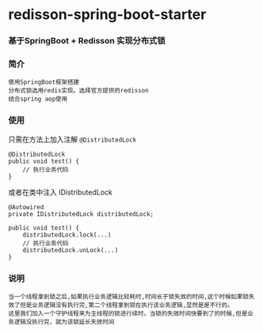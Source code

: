 # redisson-spring-boot-starter

### 基于SpringBoot + Redisson 实现分布式锁

### 简介
    使用SpringBoot框架搭建
    分布式锁选用redis实现。选择官方提供的redisson
    结合spring aop使用

### 使用

只需在方法上加入注解 `@DistributedLock`

````
@DistributedLock
public void test() {
	// 执行业务代码
}
````
或者在类中注入 IDistributedLock

````
@Autowired
private IDistributedLock distributedLock;

public void test() {
	distributedLock.lock(...)
	// 执行业务代码
	distributedLock.unLock(...)
}
````

 ### 说明
    当一个线程拿到锁之后,如果执行业务逻辑比较耗时,时间长于锁失效的时间,这个时候如果锁失效了但是业务逻辑没有执行完,第二个线程拿到锁在执行该业务逻辑,显然是是不行的。
    这里我们加入一个守护线程来为主线程的锁进行续时。当锁的失效时间快要到了的时候,但是业务逻辑没执行完，就为该锁延长失效时间

